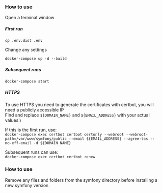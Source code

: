 ### How to use
Open a terminal window

##### First run
`cp .env.dist .env`

Change any settings

`docker-compose up -d --build`

##### Subsequent runs
`docker-compose start`

##### HTTPS
To use HTTPS you need to generate the certificates with certbot, you will need a publicly accessible IP\
Find and replace `${DOMAIN_NAME}` and `${EMAIL_ADDRESS}` with your actual values.\

If this is the first run, use:\
`docker-compose exec certbot certbot certonly --webroot --webroot-path=/var/www/symfony/public --email ${EMAIL_ADDRESS} --agree-tos --no-eff-email -d ${DOMAIN_NAME}`

Subsequent runs can use:\
`docker-compose exec certbot certbot renew`


### How to use
Remove any files and folders from the symfony directory before installing a new symfony version.